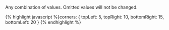 <p class="b30" markdown="1">
Any combination of values. Omitted values will not be changed.
</p>
{% highlight javascript %}corners: {
  topLeft: 5, 
  topRight: 10,
  bottomRight: 15,
  bottomLeft: 20
}
{% endhighlight %}